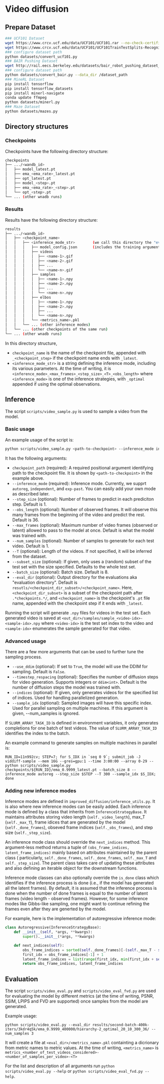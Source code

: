 # Video diffusion

## Prepare Dataset

```bash
### UCF101 Dataset
wget https://www.crcv.ucf.edu/data/UCF101/UCF101.rar --no-check-certificate
wget https://www.crcv.ucf.edu/data/UCF101/UCF101TrainTestSplits-RecognitionTask.zip --no-check-certificate
### configure dataset path
python datasets/convert_ucf101.py
### BAIR Pushing Dataset
wget http://rail.eecs.berkeley.edu/datasets/bair_robot_pushing_dataset_v0.tar
### configure dataset path
python datasets/convert_bair.py --data_dir /dataset_path
### MineRL Dataset
pip install tensorflow
pip install tensorflow_datasets
pip install minerl-navigate
conda update ffmpeg
python datasets/minerl.py
### Maze Dataset
python datasets/mazes.py
```

## Directory structures

### Checkpoints

Checkpoints have the following directory structure:

```bash
checkpoints
├── .../<wandb_id>
│   ├── model_latest.pt
│   ├── ema_<ema_rate>_latest.pt
│   ├── opt_latest.pt
│   ├── model_<step>.pt
│   ├── ema_<ema_rate>_<step>.pt
│   └── opt_<step>.pt
└── ... (other wnadb runs)
```

### Results

Results have the following directory structure:

```bash
results
├── .../<wandb_id>
│   ├── <checkpoint_name>
│   │   ├── <inference_mode_str>        (we call this directory the "evaluation directory")
│   │   │   ├── model_config.json       (includes the training arguments of the checkpoint)
│   │   │   ├── videos
│   │   │   │  ├── <name-1>.gif
│   │   │   │  ├── <name-2>.gif
│   │   │   │  ├── ...
│   │   │   │  └── <name-n>.gif
│   │   │   ├── samples
│   │   │   │  ├── <name-1>.npy
│   │   │   │  ├── <name-2>.npy
│   │   │   │  ├── ...
│   │   │   │  └── <name-n>.npy
│   │   │   ├── elbos
│   │   │   │  ├── <name-1>.npy
│   │   │   │  ├── <name-2>.npy
│   │   │   │  ├── ...
│   │   │   │  └── <name-n>.npy
│   │   │   └── <metrics_name>.pkl
│   │   └── ... (other inference modes)
│   └── ... (other checkpoints of the same run)
└── ... (other wnadb runs)
```

In this directory structure,

- `checkpoint_name` is the name of the checkpoint file, appended with `_<checkpoint_step>` if the checkpoint name ends with `_latest`.
- `<inference_mode_str>` is a string defining the inference mode, including its various parameters. At the time of writing, it is `<inference_mode>_<max_frames>_<step_size>_<T>_<obs_length>` where `<inference_mode>` is one of the inference
  strategies, with `_optimal` appended if using the optimal observations.

## Inference

The script `scripts/video_sample.py` is used to sample a video from the model.

### Basic usage

An example usage of the script is:

```bash
python scripts/video_sample.py <path-to-checkpoint> --inference_mode independent --step_size 7
```

It has the following arguments:

- `checkpoint_path` (required): A required positional argument identifying path to the checkpoint file. It is shown by `<path-to-checkpoint>` in the example above.
- `--inference_mode` (required): Inference mode. Currently, we supprt `autoreg`, `independent`, and `exp-past`. You can easily add your own mode as described later.
- `--step_size` (optional): Number of frames to predict in each prediciton step. Default is 1.
- `--obs_length` (optional): Number of observed frames. It will observe this many frames from the beginning of the video and predict the rest. Default is 36.
- `--max_frames` (optional): Maximum number of video frames (observed or latent) allowed to pass to the model at once. Default is what the model was trained with.
- `--num_samples` (optional): Number of samples to generate for each test video. Default is 1.
- `--T` (optional): Length of the videos. If not specified, it will be inferred from the dataset.
- `--subset_size` (optional): If given, only uses a (random) subset of the test set with the size specified. Defaults to the whole test set.
- `--batch_size` (optional): Batch size. Default is 8.
- `--eval_dir` (optional): Output directory for the evaluations aka "evaluation directory". Default is `resutls/<checkpoint_dir_subset>/<checkpoint_name>`. Here, `<checkpoint_dir_subset>` is a subset of the checkpoint path
  after `.*checkpoints.*/`, and `<checkpoint_name>` is the checkpoint's `.pt` file name, appended with the checkpoint step if it ends with `_latest`.

Running the script will generate `.npy` files for videos in the test set. Each generated video is saved at `<out_dir>/samples/sample_<video-idx>-<sample-idx>.npy` where `<video-idx>` is the test set index to the video and `<sample-idx>`
enumerates the sample generated for that video.

### Advanced usage

There are a few more arguments that can be used to further tune the sampling process.

- `--use_ddim` (optional): If set to `True`, the model will use the DDIM for sampling. Default is `False`.
- `--timestep_respacing` (optional): Specifies the number of diffusion steps for video generation. Supports integers or `ddim<int>`. Default is the number of diffusion steps the model was trained with.
- `--indices` (optional): If given, only generates videos for the specified list of indices. Used for handling parallelized generation.
- `--sample_idx` (optional): Sampled images will have this specific index. Used for parallel sampling on multiple machines. If this argument is given, --num_samples is ignored.

If `SLURM_ARRAY_TASK_ID` is defined in environment variables, it only generates completions for one batch of test videos. The value of `SLURM_ARRAY_TASK_ID` identifies the index to the batch.

An example command to generate samples on multiple machines in parallel is:

`` RUN_ID=11n992cv; STEP=7; for S_IDX in `seq 0 9`; submit_job -J viddiff-sample --mem 16G --gres=gpu:1 --time 3:00:00 --array 0-29 -- python scripts/video_sample.py checkpoints/${RUN_ID}/ema_0.9999_latest.pt --batch_size 8 --inference_mode autoreg --step_size $STEP --T 300 --sample_idx $S_IDX; done ``

### Adding new inference modes

Inference modes are defined in `improved_diffusion/inference_utils.py`. It is also where new inference modes can be easily added. Each inference mode is defined by a class that inherits from `InferenceStrategyBase`. It maintains attributes
storing video length (`self._video_length`), max_T (`self._max_T`), frame idices that are generated by the model (`self._done_frames`), obseved frame indices (`self._obs_frames`), and step size (`self._step_size`).

An inference mode class should override the `next_indices` method. This argument-less method returns a tuple of `(obs_frame_indices, latent_frame_indices)` mainly based on attributes maintained by the parent class (
particularly, `self._done_frames`, `self._done_frames`, `self._max_T` and `self._step_size`). The parent class takes care of updating these attributes and also defining an iterable object for the downstream functions.

Inference mode classes can also optionally override the `is_done` class which identifies if the inference process is done (i.e., if the model has generated all the latent frames). By default, it is assumed that the inference process is done
when the number of done frames is equal to the number of latent frames (video length - observed frames). However, for some inference modes like Gibbs-like sampling, one might want to continue refining the frames even after they are generted
by the model.

For example, here is the implementation of autoregressive inference mode:

```python
class Autoregressive(InferenceStrategyBase):
    def __init__(self, *args, **kwargs):
        super().__init__(*args, **kwargs)

    def next_indices(self):
        obs_frame_indices = sorted(self._done_frames)[-(self._max_T - self._step_size):]
        first_idx = obs_frame_indices[-1] + 1
        latent_frame_indices = list(range(first_idx, min(first_idx + self._step_size, self._video_length)))
        return obs_frame_indices, latent_frame_indices
```

## Evaluation

The script `scripts/video_eval.py` and `scripts/video_eval_fvd.py` are used for evaluating the model by different metrics (at the time of writing, PSNR, SSIM, LPIPS and FVD are supported) once samples from the model are generated.

Example usage:

```
python scripts/video_eval.py --eval_dir results/second-batch-400k-iters/3kdr4q5k/ema_0.9999_400000/hierarchy-2_optimal_20_10_300_36/ --num_samples 3
```

It will create a file at `<eval_dir>/<metrics_name>.pkl` containting a dicrionary from metric names to metric values. At the time of writing, `<metrics_name>` is `metrics_<number_of_test_videos_considered>-<number_of_samples_per_video>-<T>`

For the list and description of all arguments run `python scripts/video_eval.py --help` or `python scripts/video_eval_fvd.py --help`.
